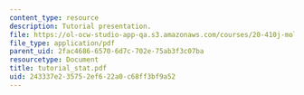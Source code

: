 ```yaml
---
content_type: resource
description: Tutorial presentation.
file: https://ol-ocw-studio-app-qa.s3.amazonaws.com/courses/20-410j-molecular-cellular-and-tissue-biomechanics-be-410j-spring-2003/243337e235752ef622a0c68ff3bf9a52_tutorial_stat.pdf
file_type: application/pdf
parent_uid: 2fac4686-6570-6d7c-702e-75ab3f3c07ba
resourcetype: Document
title: tutorial_stat.pdf
uid: 243337e2-3575-2ef6-22a0-c68ff3bf9a52
---
```

